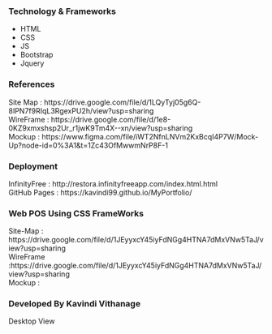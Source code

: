 <h3>Technology & Frameworks</h3>
<ul>
  <li>HTML</li>
  <li>CSS</li>
  <li>JS</li>
  <li>Bootstrap</li>
  <li>Jquery</li>
</ul>
<h3>References</h3>
Site Map : https://drive.google.com/file/d/1LQyTyj05g6Q-8IPN7f9RIqL3RgexPU2h/view?usp=sharing <br>
WireFrame : https://drive.google.com/file/d/1e8-0KZ9xmxshsp2Ur_r1jwK9Tm4X--xn/view?usp=sharing<br>
Mockup : https://www.figma.com/file/iWT2NfnLNVm2KxBcqI4P7W/Mock-Up?node-id=0%3A1&t=1Zc43OfMwwmNrP8F-1
<h3>Deployment</h3>
InfinityFree : http://restora.infinityfreeapp.com/index.html.html <br>
GitHub Pages : https://kavindi99.github.io/MyPortfolio/ <br>
<h3> Web POS Using CSS FrameWorks</h3>
 Site-Map : https://drive.google.com/file/d/1JEyyxcY45iyFdNGg4HTNA7dMxVNw5TaJ/view?usp=sharing<br>
 WireFrame :https://drive.google.com/file/d/1JEyyxcY45iyFdNGg4HTNA7dMxVNw5TaJ/view?usp=sharing<br>
 Mockup :  <br>
<h3>Developed By Kavindi Vithanage </h3>
Desktop View
